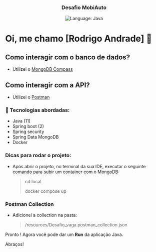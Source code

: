 <h3 align="center">
  Desafio MobiAuto
</h3>

<p align="center">
  <img alt="Language: Java" src="https://img.shields.io/badge/language-java-green">
</p>

# Oi, me chamo [Rodrigo Andrade] 👋

## Como interagir com o banco de dados?
- Utilizei o [MongoDB Compass](https://www.mongodb.com/products/tools/compass)

## Como interagir com a API?
- Utilizei o [Postman](https://www.postman.com/downloads/)

### :rocket: Tecnologias abordadas:

- Java (11)
- Spring boot (2)
- Spring security
- Spring Data MongoDB
- Docker

### Dicas para rodar o projeto:
- Após abrir o projeto, no terminal da sua IDE, executar o seguinte comando para subir um container com o MongoDB:
  > cd local
  > 
  > docker compose up

### Postman Collection
- Adicionei a collection na pasta:
  
  > /resources/Desafio_vaga.postman_collection.json 

Pronto ! Agora você pode dar um <b>Run</b> da aplicação Java.

Abraços!
